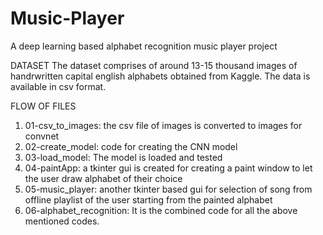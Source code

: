 # Music-Player
A deep learning based alphabet recognition music player project

DATASET
The dataset comprises of around 13-15 thousand images of handrwritten capital english alphabets obtained from Kaggle. The data is available in csv format.

FLOW OF FILES
1. 01-csv_to_images: the csv file of images is converted to images for convnet
2. 02-create_model: code for creating the CNN model
3. 03-load_model: The model is loaded and tested 
4. 04-paintApp: a tkinter gui is created for creating a paint window to let the user draw alphabet of their choice
5. 05-music_player: another tkinter based gui for selection of song from offline playlist of the user starting from the painted alphabet
6. 06-alphabet_recognition: It is the combined code for all the above mentioned codes.
